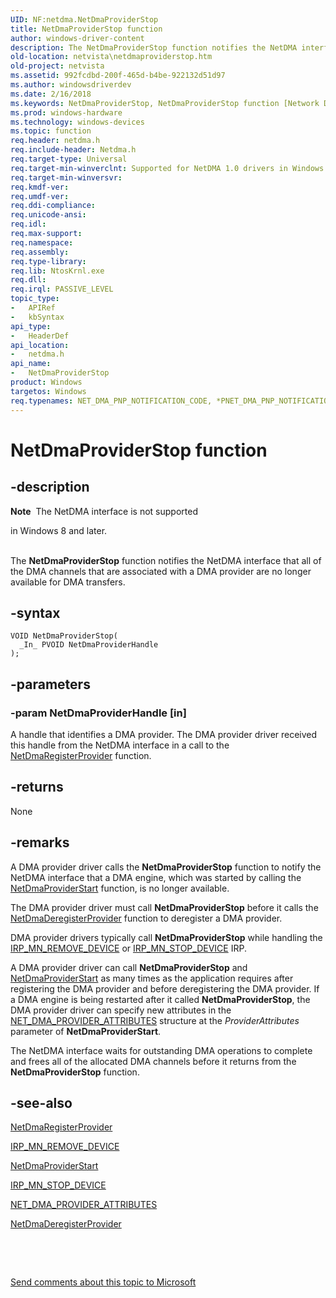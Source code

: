 ```yaml
---
UID: NF:netdma.NetDmaProviderStop
title: NetDmaProviderStop function
author: windows-driver-content
description: The NetDmaProviderStop function notifies the NetDMA interface that all of the DMA channels that are associated with a DMA provider are no longer available for DMA transfers.
old-location: netvista\netdmaproviderstop.htm
old-project: netvista
ms.assetid: 992fcdbd-200f-465d-b4be-922132d51d97
ms.author: windowsdriverdev
ms.date: 2/16/2018
ms.keywords: NetDmaProviderStop, NetDmaProviderStop function [Network Drivers Starting with Windows Vista], netdma/NetDmaProviderStop, netdma_ref_3d99732a-b6db-4d07-a5f0-0e79f82dac32.xml, netvista.netdmaproviderstop
ms.prod: windows-hardware
ms.technology: windows-devices
ms.topic: function
req.header: netdma.h
req.include-header: Netdma.h
req.target-type: Universal
req.target-min-winverclnt: Supported for NetDMA 1.0 drivers in Windows Vista.
req.target-min-winversvr: 
req.kmdf-ver: 
req.umdf-ver: 
req.ddi-compliance: 
req.unicode-ansi: 
req.idl: 
req.max-support: 
req.namespace: 
req.assembly: 
req.type-library: 
req.lib: NtosKrnl.exe
req.dll: 
req.irql: PASSIVE_LEVEL
topic_type:
-	APIRef
-	kbSyntax
api_type:
-	HeaderDef
api_location:
-	netdma.h
api_name:
-	NetDmaProviderStop
product: Windows
targetos: Windows
req.typenames: NET_DMA_PNP_NOTIFICATION_CODE, *PNET_DMA_PNP_NOTIFICATION_CODE
---
```


# NetDmaProviderStop function


## -description


<div class="alert"><b>Note</b>  The NetDMA interface is not supported 

in Windows 8 and later.</div><div> </div>The 
  <b>NetDmaProviderStop</b> function notifies the NetDMA interface that all of the DMA channels that are
  associated with a DMA provider are no longer available for DMA transfers.


## -syntax


````
VOID NetDmaProviderStop(
  _In_ PVOID NetDmaProviderHandle
);
````


## -parameters




### -param NetDmaProviderHandle [in]

A handle that identifies a DMA provider. The DMA provider driver received this handle from the
     NetDMA interface in a call to the 
     <a href="..\netdma\nf-netdma-netdmaregisterprovider.md">
     NetDmaRegisterProvider</a> function.


## -returns



None




## -remarks



A DMA provider driver calls the 
    <b>NetDmaProviderStop</b> function to notify the NetDMA interface that a DMA engine, which was started by
    calling the 
    <a href="..\netdma\nf-netdma-netdmaproviderstart.md">NetDmaProviderStart</a> function, is no
    longer available.

The DMA provider driver must call 
    <b>NetDmaProviderStop</b> before it calls the 
    <a href="..\netdma\nf-netdma-netdmaderegisterprovider.md">NetDmaDeregisterProvider</a> function
    to deregister a DMA provider.

DMA provider drivers typically call 
    <b>NetDmaProviderStop</b> while handling the 
    <a href="https://msdn.microsoft.com/library/windows/hardware/ff551738">IRP_MN_REMOVE_DEVICE</a> or 
    <a href="https://msdn.microsoft.com/library/windows/hardware/ff551755">IRP_MN_STOP_DEVICE</a> IRP.

A DMA provider driver can call 
    <b>NetDmaProviderStop</b> and 
    <a href="..\netdma\nf-netdma-netdmaproviderstart.md">NetDmaProviderStart</a> as many times as
    the application requires after registering the DMA provider and before deregistering the DMA provider. If
    a DMA engine is being restarted after it called 
    <b>NetDmaProviderStop</b>, the DMA provider driver can specify new attributes in the 
    <a href="..\netdma\ns-netdma-_net_dma_provider_attributes.md">
    NET_DMA_PROVIDER_ATTRIBUTES</a> structure at the 
    <i>ProviderAttributes</i> parameter of 
    <b>NetDmaProviderStart</b>.

The NetDMA interface waits for outstanding DMA operations to complete and frees all of the allocated
    DMA channels before it returns from the 
    <b>NetDmaProviderStop</b> function.




## -see-also

<a href="..\netdma\nf-netdma-netdmaregisterprovider.md">NetDmaRegisterProvider</a>



<a href="https://msdn.microsoft.com/library/windows/hardware/ff551738">IRP_MN_REMOVE_DEVICE</a>



<a href="..\netdma\nf-netdma-netdmaproviderstart.md">NetDmaProviderStart</a>



<a href="https://msdn.microsoft.com/library/windows/hardware/ff551755">IRP_MN_STOP_DEVICE</a>



<a href="..\netdma\ns-netdma-_net_dma_provider_attributes.md">NET_DMA_PROVIDER_ATTRIBUTES</a>



<a href="..\netdma\nf-netdma-netdmaderegisterprovider.md">NetDmaDeregisterProvider</a>



 

 

<a href="mailto:wsddocfb@microsoft.com?subject=Documentation%20feedback [netvista\netvista]:%20NetDmaProviderStop function%20 RELEASE:%20(2/16/2018)&amp;body=%0A%0APRIVACY STATEMENT%0A%0AWe use your feedback to improve the documentation. We don't use your email address for any other purpose, and we'll remove your email address from our system after the issue that you're reporting is fixed. While we're working to fix this issue, we might send you an email message to ask for more info. Later, we might also send you an email message to let you know that we've addressed your feedback.%0A%0AFor more info about Microsoft's privacy policy, see http://privacy.microsoft.com/en-us/default.aspx." title="Send comments about this topic to Microsoft">Send comments about this topic to Microsoft</a>

